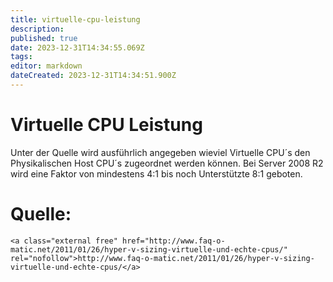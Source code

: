 ```yaml
---
title: virtuelle-cpu-leistung
description: 
published: true
date: 2023-12-31T14:34:55.069Z
tags: 
editor: markdown
dateCreated: 2023-12-31T14:34:51.900Z
---
```


# Virtuelle CPU Leistung

Unter der Quelle wird ausführlich angegeben wieviel Virtuelle CPU´s den Physikalischen Host CPU´s zugeordnet werden können. Bei Server 2008 R2 wird eine Faktor von mindestens 4:1 bis noch Unterstützte 8:1 geboten.

# <span class="mw-headline" id="bkmrk-quelle%3A-1">Quelle:</span>

```
<a class="external free" href="http://www.faq-o-matic.net/2011/01/26/hyper-v-sizing-virtuelle-und-echte-cpus/" rel="nofollow">http://www.faq-o-matic.net/2011/01/26/hyper-v-sizing-virtuelle-und-echte-cpus/</a>
```